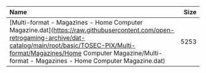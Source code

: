 |Name|Size|
|:---|---:|
|[Multi-format - Magazines - Home Computer Magazine.dat](https://raw.githubusercontent.com/open-retrogaming-archive/dat-catalog/main/root/basic/TOSEC-PIX/Multi-format/Magazines/Home Computer Magazine/Multi-format - Magazines - Home Computer Magazine.dat)|5253|
